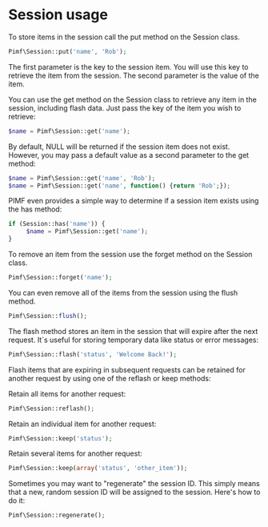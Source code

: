 # Session usage

To store items in the session call the put method on the Session class.

```php
Pimf\Session::put('name', 'Rob');
```
    
The first parameter is the key to the session item. You will use this key to retrieve the item from the session. The second parameter is the value of the item.

You can use the get method on the Session class to retrieve any item in the session, including flash data. Just pass the key of the item you wish to retrieve:

```php
$name = Pimf\Session::get('name');
```

By default, NULL will be returned if the session item does not exist. However, you may pass a default value as a second parameter to the get method:

```php
$name = Pimf\Session::get('name', 'Rob');
$name = Pimf\Session::get('name', function() {return 'Rob';});
```

PIMF even provides a simple way to determine if a session item exists using the has method:

```php
if (Session::has('name')) {
     $name = Pimf\Session::get('name');
}
```

To remove an item from the session use the forget method on the Session class.

```php
Pimf\Session::forget('name');
```

You can even remove all of the items from the session using the flush method.
```php
Pimf\Session::flush();
```

The flash method stores an item in the session that will expire after the next request. It`s useful for storing temporary data like status or error messages:

```php
Pimf\Session::flash('status', 'Welcome Back!');
```

Flash items that are expiring in subsequent requests can be retained for another request by using one of the reflash or keep methods:

Retain all items for another request:

```php
Pimf\Session::reflash();
```

Retain an individual item for another request:

```php
Pimf\Session::keep('status');
```

Retain several items for another request:

```php
Pimf\Session::keep(array('status', 'other_item'));
```

Sometimes you may want to "regenerate" the session ID. This simply means that a new, random session ID will be assigned to the session. Here's how to do it:

```php
Pimf\Session::regenerate();
```
